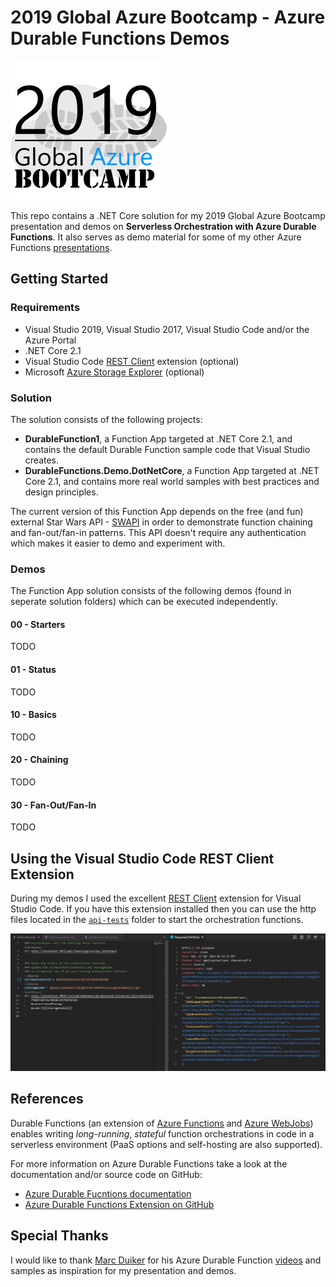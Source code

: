 # 2019 Global Azure Bootcamp - Azure Durable Functions Demos

 ![](./docs/_img/GlobalAzureBootcamp-Logo.png)

This repo contains a .NET Core solution for my 2019 Global Azure Bootcamp presentation and demos on **Serverless Orchestration with Azure Durable Functions**. It also serves as demo material for some of my other Azure Functions [presentations](https://www.slideshare.net/calloncampbell).

## Getting Started

### Requirements
- Visual Studio 2019, Visual Studio 2017, Visual Studio Code and/or the Azure Portal
- .NET Core 2.1
- Visual Studio Code [REST Client](https://github.com/Huachao/vscode-restclient) extension (optional)
- Microsoft [Azure Storage Explorer](https://azure.microsoft.com/en-us/features/storage-explorer/) (optional)

### Solution

The solution consists of the following projects:
- **DurableFunction1**, a Function App targeted at .NET Core 2.1, and contains the default Durable Function sample code that Visual Studio creates.
- **DurableFunctions.Demo.DotNetCore**, a Function App targeted at .NET Core 2.1, and contains more real world samples with best practices and design principles.

The current version of this Function App depends on the free (and fun) external Star Wars API - [SWAPI](https://swapi.co/) in order to demonstrate function chaining and fan-out/fan-in patterns.  This API doesn't require any authentication which makes it easier to demo and experiment with.

### Demos

The Function App solution consists of the following demos (found in seperate solution folders) which can be executed independently.

#### 00 - Starters
TODO

#### 01 - Status
TODO

#### 10 - Basics
TODO

#### 20 - Chaining
TODO

#### 30 - Fan-Out/Fan-In
TODO

## Using the Visual Studio Code REST Client Extension
During my demos I used the excellent [REST Client](https://github.com/Huachao/vscode-restclient) extension for Visual Studio Code. If you have this extension installed then you can use the http files located in the [`api-tests`](/api-tests) folder to start the orchestration functions.

 ![](./docs/_img/REST-Client.png)

## References
Durable Functions (an extension of [Azure Functions](https://functions.azure.com) and [Azure WebJobs](https://docs.microsoft.com/en-us/azure/app-service/web-sites-create-web-jobs)) enables writing *long-running*, *stateful* function orchestrations in code in a serverless environment (PaaS options and self-hosting are also supported).

For more information on Azure Durable Functions take a look at the documentation and/or source code on GitHub:
- [Azure Durable Fucntions documentation](https://docs.microsoft.com/en-us/azure/azure-functions/durable/durable-functions-overview)
- [Azure Durable Functions Extension on GitHub](https://github.com/Azure/azure-functions-durable-extension)

## Special Thanks
I would like to thank [Marc Duiker](https://github.com/marcduiker/demos-azure-durable-functions) for his Azure Durable Function [videos](https://www.youtube.com/playlist?list=PLoSzmz8jSD1cP3nW7lpk9sIw3cvJnSA_g) and samples as inspiration for my presentation and demos. 
